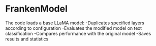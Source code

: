 # FrankenModel

The code loads a base LLaMA model:
-Duplicates specified layers according to configuration
-Evaluates the modified model on text classification
-Compares performance with the original model
-Saves results and statistics
